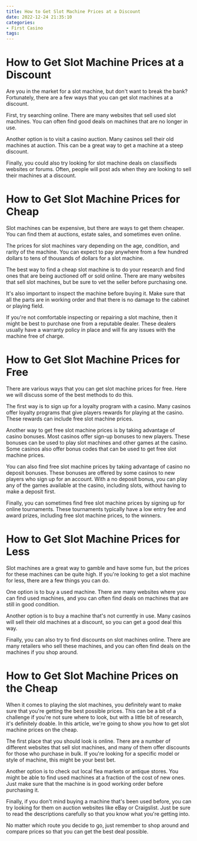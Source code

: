 ```yaml
---
title: How to Get Slot Machine Prices at a Discount
date: 2022-12-24 21:35:10
categories:
- First Casino
tags:
---
```



#  How to Get Slot Machine Prices at a Discount

Are you in the market for a slot machine, but don't want to break the bank? Fortunately, there are a few ways that you can get slot machines at a discount.

First, try searching online. There are many websites that sell used slot machines. You can often find good deals on machines that are no longer in use.

Another option is to visit a casino auction. Many casinos sell their old machines at auction. This can be a great way to get a machine at a steep discount.

Finally, you could also try looking for slot machine deals on classifieds websites or forums. Often, people will post ads when they are looking to sell their machines at a discount.

#  How to Get Slot Machine Prices for Cheap

Slot machines can be expensive, but there are ways to get them cheaper. You can find them at auctions, estate sales, and sometimes even online.

The prices for slot machines vary depending on the age, condition, and rarity of the machine. You can expect to pay anywhere from a few hundred dollars to tens of thousands of dollars for a slot machine.

The best way to find a cheap slot machine is to do your research and find ones that are being auctioned off or sold online. There are many websites that sell slot machines, but be sure to vet the seller before purchasing one.

It's also important to inspect the machine before buying it. Make sure that all the parts are in working order and that there is no damage to the cabinet or playing field.

If you're not comfortable inspecting or repairing a slot machine, then it might be best to purchase one from a reputable dealer. These dealers usually have a warranty policy in place and will fix any issues with the machine free of charge.

#  How to Get Slot Machine Prices for Free

There are various ways that you can get slot machine prices for free. Here we will discuss some of the best methods to do this.

The first way is to sign up for a loyalty program with a casino. Many casinos offer loyalty programs that give players rewards for playing at the casino. These rewards can include free slot machine prices.

Another way to get free slot machine prices is by taking advantage of casino bonuses. Most casinos offer sign-up bonuses to new players. These bonuses can be used to play slot machines and other games at the casino. Some casinos also offer bonus codes that can be used to get free slot machine prices.

You can also find free slot machine prices by taking advantage of casino no deposit bonuses. These bonuses are offered by some casinos to new players who sign up for an account. With a no deposit bonus, you can play any of the games available at the casino, including slots, without having to make a deposit first.

Finally, you can sometimes find free slot machine prices by signing up for online tournaments. These tournaments typically have a low entry fee and award prizes, including free slot machine prices, to the winners.

#  How to Get Slot Machine Prices for Less

Slot machines are a great way to gamble and have some fun, but the prices for these machines can be quite high. If you're looking to get a slot machine for less, there are a few things you can do.

One option is to buy a used machine. There are many websites where you can find used machines, and you can often find deals on machines that are still in good condition.

Another option is to buy a machine that's not currently in use. Many casinos will sell their old machines at a discount, so you can get a good deal this way.

Finally, you can also try to find discounts on slot machines online. There are many retailers who sell these machines, and you can often find deals on the machines if you shop around.

#  How to Get Slot Machine Prices on the Cheap

When it comes to playing the slot machines, you definitely want to make sure that you're getting the best possible prices. This can be a bit of a challenge if you're not sure where to look, but with a little bit of research, it's definitely doable. In this article, we're going to show you how to get slot machine prices on the cheap.

The first place that you should look is online. There are a number of different websites that sell slot machines, and many of them offer discounts for those who purchase in bulk. If you're looking for a specific model or style of machine, this might be your best bet.

Another option is to check out local flea markets or antique stores. You might be able to find used machines at a fraction of the cost of new ones. Just make sure that the machine is in good working order before purchasing it.

Finally, if you don't mind buying a machine that's been used before, you can try looking for them on auction websites like eBay or Craigslist. Just be sure to read the descriptions carefully so that you know what you're getting into.

No matter which route you decide to go, just remember to shop around and compare prices so that you can get the best deal possible.